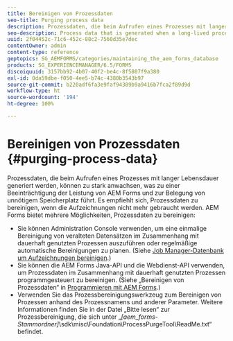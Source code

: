 ```yaml
---
title: Bereinigen von Prozessdaten
seo-title: Purging process data
description: Prozessdaten, die beim Aufrufen eines Prozesses mit langer Lebensdauer generiert werden, können zu stark anwachsen, was zu einer Beeinträchtigung der Leistung von AEM Forms und zur Belegung von unnötigem Speicherplatz führt. Erfahren Sie, wie Sie Prozessdaten bereinigen können.
seo-description: Process data that is generated when a long-lived process is invoked can become too large, resulting in lower AEM forms performance and the use of unnecessary disk space. See how you can purge process data.
uuid: 2f04452c-71c6-452c-88c2-7560d35e7dec
contentOwner: admin
content-type: reference
geptopics: SG_AEMFORMS/categories/maintaining_the_aem_forms_database
products: SG_EXPERIENCEMANAGER/6.5/FORMS
discoiquuid: 3157bb92-4b07-40f2-be4c-8f5807f9a380
exl-id: 0da59dbe-f050-4ee5-b74c-4380b3543b97
source-git-commit: b220adf6fa3e9faf94389b9a9416b7fca2f89d9d
workflow-type: ht
source-wordcount: '194'
ht-degree: 100%

---
```


# Bereinigen von Prozessdaten {#purging-process-data}

Prozessdaten, die beim Aufrufen eines Prozesses mit langer Lebensdauer generiert werden, können zu stark anwachsen, was zu einer Beeinträchtigung der Leistung von AEM Forms und zur Belegung von unnötigem Speicherplatz führt. Es empfiehlt sich, Prozessdaten zu bereinigen, wenn die Aufzeichnungen nicht mehr gebraucht werden. AEM Forms bietet mehrere Möglichkeiten, Prozessdaten zu bereinigen:

* Sie können Administration Console verwenden, um eine einmalige Bereinigung von veralteten Datensätzen im Zusammenhang mit dauerhaft genutzten Prozessen auszuführen oder regelmäßige automatische Bereinigungen zu planen. (Siehe [Job Manager-Datenbank um Aufzeichnungen bereinigen](/help/forms/using/admin-help/purge-records-job-manager-database.md#purge-records-from-the-job-manager-database).)
* Sie können die AEM Forms Java-API und die Webdienst-API verwenden, um Prozessdaten im Zusammenhang mit dauerhaft genutzten Prozessen programmgesteuert zu bereinigen. (Siehe „Bereinigen von Prozessdaten“ in [Programmieren mit AEM Forms](https://www.adobe.com/go/learn_aemforms_programming_63_de).)
* Verwenden Sie das Prozessbereinigungswerkzeug zum Bereinigen von Prozessen anhand des Prozessnamens und anderer Parameter. Weitere Informationen finden Sie in der Datei „Bitte lesen“ zur Prozessbereinigung, die sich unter „*[aem_forms-Stammordner]*\sdk\misc\Foundation\ProcessPurgeTool\ReadMe.txt“ befindet.
